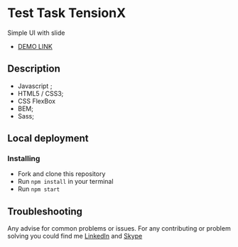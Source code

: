 # Test Task TensionX

Simple UI with slide

- [DEMO LINK](https://evolokhin.github.io/tt_tensionx/index.html)

## Description
- Javascript ;
- HTML5 / CSS3;
- CSS FlexBox
- BEM;
- Sass;

## Local deployment

### Installing
* Fork and clone this repository
* Run `npm install` in your terminal
* Run `npm start`

## Troubleshooting

Any advise for common problems or issues.
For any contributing or problem solving you could find me [LinkedIn](https://www.linkedin.com/in/yevhenii-volokhin-35250994/) and [Skype](https://join.skype.com/invite/cRzoxrymg4vx)
